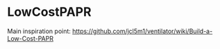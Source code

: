 # LowCostPAPR

Main inspiration point: https://github.com/jcl5m1/ventilator/wiki/Build-a-Low-Cost-PAPR
